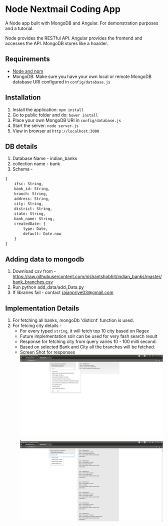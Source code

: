 # Node Nextmail Coding  App

A Node app built with MongoDB and Angular. For demonstration purposes and a tutorial.

Node provides the RESTful API. Angular provides the frontend and accesses the API. MongoDB stores like a hoarder.

## Requirements

- [Node and npm](http://nodejs.org)
- MongoDB: Make sure you have your own local or remote MongoDB database URI configured in `config/database.js`

## Installation

1. Install the application: `npm install`
2. Go to public folder and do: `bower install`
3. Place your own MongoDB URI in `config/database.js`
4. Start the server: `node server.js`
5. View in browser at `http://localhost:3000`

## DB details
1. Database Name - indian_banks
2. collection name - bank
3. Schema - 
```
{
    ifsc: String,
    bank_id: String,
    branch: String,
    address: String,
    city: String,
    district: String,
    state: String,
    bank_name: String,
    createdDate: {
        type: Date,
        default: Date.now
    }
}
```

## Adding data to mongodb
1. Download csv from - https://raw.githubusercontent.com/nishantshobhit/indian_banks/master/bank_branches.csv
2. Run python add_data/add_Data.py
3. If libraries fail - contact rajanpriye03@gmail.com

## Implementation Details
1. For fetching all banks, mongoDb 'disticnt' function is used.
2. For fetcing city details - 
    * For every typed `string`, it will fetch top 10 city based on Regex
    * Future implementation solr can be used for very fash search result
    * Response for fetching city from query varies 10 - 100 milli second.
    * Based on selected Bank and City all the branches will be fetched.
    * Screen Shot for responses ![alt Bank Detail](https://github.com/priyaRanjan1/Bank/blob/master/screenshot/bank_name.png), ![alt City Detail](https://github.com/priyaRanjan1/Bank/blob/master/screenshot/city_name.png)



